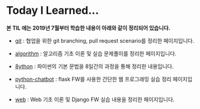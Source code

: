 # Today I Learned...

**본 TIL 에는 2019년 7월부터 학습한 내용이 아래와 같이 정리되어 있습니다.**



- [git](./git) : 협업을 위한 git branching, pull request scenario를 정리한 페이지입니다.
- [algorithm](./algorithm) : 알고리즘 기초 이론 및 실습 문제풀이를 정리한 페이지입니다.

- [8ython](./8ython/) : 파이썬의 기본 문법을 8일간의 과정을 통해 정리한 내용입니다.
- [python-chatbot](./python-chatbot) : flask FW를 사용한 간단한 웹 프로그래밍 실습 정리 페이지입니다.
- [web](./web) : Web 기초 이론 및 Django FW 실습 내용을 정리한 페이지입니다.


